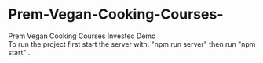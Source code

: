 # Prem-Vegan-Cooking-Courses-
Prem Vegan Cooking Courses Investec Demo  
To run the project first start the server with: "npm run server" then run "npm start" . 
